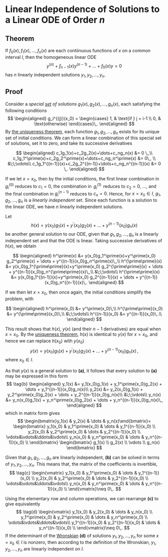 # Linear Independence of Solutions to a Linear ODE of Order $n$
## Theorem
If $f_0(x),\,f_1(x),\,\dots,\,f_n(x)$ are each contiinuous functions of $x$ on a common interval $I$, then the homogeneous linear ODE
$$
\tag{a}
     y^{(n)} + f_{n-1}(x)y^{(n-1)} + \dots + f_0(x)y=0
$$
has $n$ linearly independent solutions $y_1,\,y_2,\,\dots,\,y_n$.

## Proof
Consider a _special [set](../set.md) of solutions_ $g_1(x),\,g_2(x),\,\dots,\,g_n(x)$, each satisfying the following conditions
$$
\begin{aligned}
    g_i^{(j)}(x_0) = \begin{cases}
                        1, & \text{if } j = i-1 \\
                        0,               & \text{otherwise}
                    \end{cases}\,.
\end{aligned}
$$
By [the uniqueness theorem](n-order-existence-theorem.md#Existence-and-Uniqueness-Theorem-for-a-Linear-ODE-of-Order-%24n%24), each function $g_1,\,g_2,\,\dots,\,g_n$ exists for its unique set of initial conditions. We can form a linear combination of this special set of solutions, set it to zero, and take its successive derivatives
    
<!-- todo move from g_1 -> g_n to g_0 -> g_{n-1} -->
    
$$
\begin{aligned}
c_1g_1(x)+c_2g_2(x)+\dots+c_ng_n(x) &= 0 \,,\\
c_1g_1^\prime(x)+c_2g_2^\prime(x)+\dots+c_ng_n^\prime(x) &= 0\,, \\
&\;\;\vdots\\
c_1g_1^{(n-1)}(x)+c_2g_2^{(n-1)}+\dots+c_ng_n^{(n-1)}(x) &= 0 \,.
\end{aligned}
$$

If we let $x=x_0$, then by the initial conditions, the first linear combination in $g_i^{(0)}$ reduces to $c_1=0$, the combination in $\,g_i^{(1)}\,$ reduces to $c_2=0$, $\dots$, and the final combination in $g_i^{(n-1)}$ reduces to $c_n=0$. Hence, for $x=x_0\in I$, $g_1,\,g_2,\,\dots,\,g_n$ is a _linearly independent_ set. Since each function is a solution to the linear ODE, we have $n$ linearly independent solutions.

Let
$$
    h(x) = y(x_0)g_1(x) + y^\prime(x_0)g_2(x) + \dots + y^{(n-1)}(x_0)g_n(x)
$$
be another general solution to our ODE, given that $g_1,\,g_2,\,\dots,\,g_n$ is a linearly independent set and that the ODE is linear. Taking successive derivatives of $h(x)$, we obtain

$$
\begin{aligned}
h^\prime(x) &= y(x_0)g_1^\prime(x)+y^\prime(x_0) g_2^\prime(x) + \dots + y^{(n-1)}(x_0)g_n^\prime(x)\,,\\
h^{\prime\prime}(x) &= y(x_0)g_1^{\prime\prime}(x)+y^\prime(x_0) g_2^{\prime\prime}(x) + \dots + y^{(n-1)}(x_0)g_n^{\prime\prime}(x)\,,\\
&\;\;\vdots\\
h^{\prime\prime}(x) &= y(x_0)g_1^{(n-1)}(x)+y^\prime(x_0) g_2^{(n-1)}(x) + \dots + y^{(n-1)}(x_0)g_n^{(n-1)}(x)\,.
\end{aligned}
$$
    
If we then let $x=x_0$, then once again, the initial conditions simplify the problem, with 

$$
\begin{aligned}
    h^\prime(x_0) &= y^\prime(x_0)\,\\
    h^{\prime\prime}(x_0) &= y^{\prime\prime}(x_0)\,\\
    &\;\;\vdots\\
    h^{(n-1)}(x_0) &= y^{(n-1)}(x_0)\,.\\
\end{aligned}
$$

This result shows that $h(x),\;y(x)$ (and their $n-1$ derivatives) are equal when $x=x_0$. By the [uniqueness theorem](n-order-existence-theorem.md#Existence-and-Uniqueness-Theorem-for-a-Linear-ODE-of-order-%24n%24), $h(x)$ is identical to $y(x)$ for $x=x_0$, and hence we can replace $h(x_0)$ with $y(x_0)$
$$
y(x) = y(x_0)g_1(x) + y^\prime(x_0)g_2(x) + \dots + y^{(n-1)}(x_0)g_n(x)\,,
$$
where $x_0\in I$.
    
As that $y(x)$ is a general solution to **(a)**, it follows that every solution to **(a)** may be expressed in this form
$$
\tag{b}
\begin{aligned}
y_1(x) &= y_1(x_0)g_1(x) + y_1^\prime(x_0)g_2(x) + \dots + y_1^{(n-1)}(x_0)g_n(x)\\
y_2(x) &= y_2(x_0)g_1(x) + y_2^\prime(x_0)g_2(x) + \dots + y_2^{(n-1)}(x_0)g_n(x)\\
&\;\;\vdots\\
y_n(x) &= y_n(x_0)g_1(x) + y_n^\prime(x_0)g_2(x) + \dots + y_n^{(n-1)}(x_0)g_n(x)\,,
\end{aligned}
$$
which in matrix form gives
$$
\begin{bmatrix}y_1(x) & y_2(x) & \dots & y_n(x)\end{bmatrix}=
\begin{bmatrix}
y_1(x_0) & y_1^\prime(x_0) & \dots & y_1^{(n-1)}(x_0) \\
y_2(x_0) & y_2^\prime(x_0) & \dots & y_2^{(n-1)}(x_0) \\
\vdots&\vdots&\ddots&\vdots\\
y_n(x_0) & y_n^\prime(x_0) & \dots & y_n^{(n-1)}(x_0) \\
\end{bmatrix}
\begin{bmatrix}
g_1(x) \\ g_2(x) \\ \vdots \\ g_n(x)
\end{bmatrix}
$$

Given that $g_1,\,g_2,\,\dots,\,g_n$ are linearly independent, **(b)** can be solved in terms of $y_1,\,y_2,\,\dots,\,y_n$. This means that, the matrix of the coefficients is invertible,
$$
\tag{c}
\begin{vmatrix}
y_1(x_0) & y_1^\prime(x_0) & \dots & y_1^{(n-1)}(x_0) \\
y_2(x_0) & y_2^\prime(x_0) & \dots & y_2^{(n-1)}(x_0) \\
\vdots&\vdots&\ddots&\vdots\\
y_n(x_0) & y_n^\prime(x_0) & \dots & y_n^{(n-1)}(x_0) \\
\end{vmatrix}\neq 0\,.
$$
    
Using the elementary row and column operations, we can rearrange **(c)** to give equivalently
$$
\tag{d}
\begin{vmatrix}
y_1(x_0) & y_2(x_0) & \dots & y_n(x_0) \\
y_1^\prime(x_0) & y_2^\prime(x_0) & \dots & y_n^\prime(x_0) \\
\vdots&\vdots&\ddots&\vdots\\
y_1^{(n-1)}(x_0) & y_2^{(n-1)}(x_0) & \dots &  y_n^{(n-1)}(x_0) \\
\end{vmatrix}\neq 0\,.
$$
If the determinant of the [Wronskian](wronskian.md) **(d)** of solutions $y_1,\,y_2,\,\dots,\,y_n$ for some $x=x_0\in I$ is nonzero, then according to the definition of the Wronskian, $y_1,\,y_2,\,\dots,\,y_n$ are linearly independent on $I$.
<!-- p 787 -->

